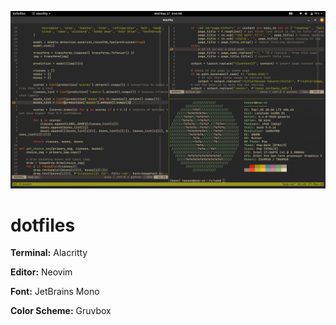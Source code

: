 ![Screenshot](screen.png)

# dotfiles

**Terminal:** Alacritty

**Editor:** Neovim

**Font:** JetBrains Mono

**Color Scheme:** Gruvbox

